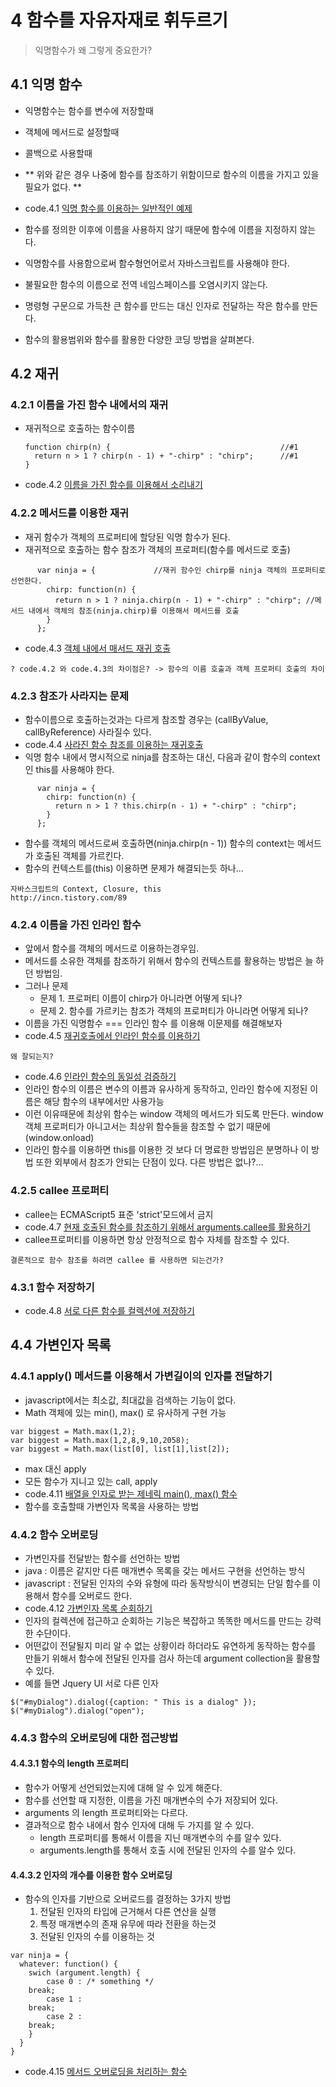 # 4 함수를 자유자재로 휘두르기
> 익명함수가 왜 그렇게 중요한가?

## 4.1 익명 함수

- 익명함수는 함수를 변수에 저장할때
- 객체에 메서드로 설정할때
- 콜백으로 사용할때
- ** 위와 같은 경우 나중에 함수를 참조하기 위함이므로 함수의 이름을 가지고 있을 필요가 없다. **

- code.4.1 [익명 함수를 이용하는 일반적인 예제](chapter-4/listing-4.1.html)
- 함수를 정의한 이후에 이름을 사용하지 않기 때문에 함수에 이름을 지정하지 않는다.
- 익명함수를 사용함으로써 함수형언어로서 자바스크립트를 사용해야 한다.
- 불필요한 함수의 이름으로 전역 네임스페이스를 오염시키지 않는다.
- 명령형 구문으로 가득찬 큰 함수를 만드는 대신 인자로 전달하는 작은 함수를 만든다.
- 함수의 활용범위와 함수를 활용한 다양한 코딩 방법을 살펴본다.

## 4.2 재귀
### 4.2.1 이름을 가진 함수 내에서의 재귀
- 재귀적으로 호출하는 함수이름

      function chirp(n) {                                      //#1
        return n > 1 ? chirp(n - 1) + "-chirp" : "chirp";      //#1
      }  

- code.4.2 [이름을 가진 함수를 이용해서 소리내기](chapter-4/listing-4.2.html)

### 4.2.2 메서드를 이용한 재귀
- 재귀 함수가 객체의 프로퍼티에 할당된 익명 함수가 된다.
- 재귀적으로 호출하는 함수 참조가 객체의 프로퍼티(함수를 메서드로 호출)

```
      var ninja = {             //재귀 함수인 chirp를 ninja 객체의 프로퍼티로 선언한다.
        chirp: function(n) {
          return n > 1 ? ninja.chirp(n - 1) + "-chirp" : "chirp"; //메서드 내에서 객체의 참조(ninja.chirp)를 이용해서 메서드를 호출
        }
      };
```
- code.4.3 [객체 내에서 매서드 재귀 호출](chapter-4/listing-4.3.html)

`
? code.4.2 와 code.4.3의 차이점은?
-> 함수의 이름 호출과 객체 프로퍼티 호출의 차이
`

### 4.2.3 참조가 사라지는 문제
- 함수이름으로 호출하는것과는 다르게 참조할 경우는 (callByValue, callByReference) 사라질수 있다.
- code.4.4 [사라진 함수 참조를 이용하는 재귀호출](chapter-4/listing-4.4.html)
- 익명 함수 내에서 명시적으로 ninja를 참조하는 대신, 다음과 같이 함수의 context인 this를 사용해야 한다.

```
      var ninja = {
        chirp: function(n) {
          return n > 1 ? this.chirp(n - 1) + "-chirp" : "chirp";
        }
      };
```
- 함수를 객체의 메서드로써 호출하면(ninja.chirp(n - 1)) 함수의 context는 메서드가 호출된 객체를 가르킨다.
- 함수의 컨텍스트를(this) 이용하면 문제가 해결되는듯 하나...

```
자바스크립트의 Context, Closure, this 
http://incn.tistory.com/89
```

### 4.2.4 이름을 가진 인라인 함수
- 앞에서 함수를 객체의 메서드로 이용하는경우임.
- 메서드를 소유한 객체를 참조하기 위해서 함수의 컨텍스트를 활용하는 방법은 늘 하던 방법임.
- 그러나 문제
  - 문제 1. 프로퍼티 이름이 chirp가 아니라면 어떻게 되나?
  - 문제 2. 함수를 가르키는 참조가 객체의 프로퍼티가 아니라면 어떻게 되나? 
- 이름을 가진 익명함수 === 인라인 함수 를 이용해 이문제를 해결해보자
- code.4.5 [재귀호출에서 인라인 함수를 이용하기]()

`왜 잘되는지?`
- code.4.6 [인라인 함수의 동일성 검증하기](chapter-4/listing-4.6.html)
- 인라인 함수의 이름은 변수의 이름과 유사하게 동작하고, 인라인 함수에 지정된 이름은 해당 함수의 내부에서만 사용가능
- 이런 이유때문에 최상위 함수는 window 객체의 메서드가 되도록 만든다. window 객체 프로퍼티가 아니고서는 최상위 함수들을 참조할 수 없기 때문에 (window.onload)
- 인라인 함수를 이용하면 this를 이용한 것 보다 더 명료한 방법임은 분명하나 이 방법 또한 외부에서 참조가 안되는 단점이 있다. 다른 방법은 없나?...

### 4.2.5 callee 프로퍼티
- callee는 ECMAScript5 표준 'strict'모드에서 금지
- code.4.7 [현재 호출된 함수를 참조하기 위해서 arguments.callee를 활용하기](chapter-4/listing-4.7.html)
- callee프로퍼티를 이용하면 항상 안정적으로 함수 자체를 참조할 수 있다.

`결론적으로 함수 참조를 하려면 callee 를 사용하면 되는건가?`

### 4.3.1 함수 저장하기
- code.4.8 [서로 다른 함수를 컬렉션에 저장하기](chapter-4/listing-4.8.html)

## 4.4 가변인자 목록
### 4.4.1 apply() 메서드를 이용해서 가변길이의 인자를 전달하기
- javascript에서는 최소값, 최대값을 검색하는 기능이 없다.
- Math 객체에 있는 min(), max() 로 유사하게 구현 가능

```
var biggest = Math.max(1,2);
var biggest = Math.max(1,2,8,9,10,2058);
var biggest = Math.max(list[0], list[1],list[2]);
```
- max 대신 apply 
- 모든 함수가 지니고 있는 call, apply
- code.4.11 [배열을 인자로 받는 제네릭 main(), max() 함수](chapter-4/listing-4.11.html)
- 함수를 호출할때 가변인자 목록을 사용하는 방법

### 4.4.2 함수 오버로딩
- 가변인자를 전달받는 함수를 선언하는 방법
- java : 이름은 같지만 다른 매개변수 목록을 갖는 메서드 구현을 선언하는 방식
- javascript : 전달된 인자의 수와 유형에 따라 동작방식이 변경되는 단일 함수를 이용해서 함수를 오버로드 한다.
- code.4.12 [가변인자 목록 순회하기](chapter-4/listing-4.12.html)
- 인자의 컬렉션에 접근하고 순회하는 기능은 복잡하고 똑똑한 메서드를 만드는 강력한 수단이다.
- 어떤값이 전달될지 미리 알 수 없는 상황이라 하더라도 유연하게 동작하는 함수를 만들기 위해서 함수에 전달된 인자를 검사 하는데 argument collection을 활용할 수 있다.
- 예를 들면 Jquery UI 서로 다른 인자

```
$("#myDialog").dialog({caption: " This is a dialog" });
$("#myDialog").dialog("open");
```
### 4.4.3 함수의 오버로딩에 대한 접근방법
#### 4.4.3.1 함수의 length 프로퍼티
- 함수가 어떻게 선언되었는지에 대해 알 수 있게 해준다.
- 함수를 선언할 때 지정한, 이름을 가진 매개변수의 수가 저장되어 있다.
- arguments 의 length 프로퍼티와는 다르다.
- 결과적으로 함수 내에서 함수 인자에 대해 두 가지를 알 수 있다.
  - length 프로퍼티를 통해서 이름을 지닌 매개변수의 수를 알수 있다.
  - arguments.length를 통해서 호출 시에 전달된 인자의 수를 알수 있다.

#### 4.4.3.2 인자의 개수를 이용한 함수 오버로딩
- 함수의 인자를 기반으로 오버로드를 결정하는 3가지 방법
  1. 전달된 인자의 타입에 근거해서 다른 연산을 실행
  2. 특정 매개변수의 존재 유무에 따라 전환을 하는것
  3. 전달된 인자의 수를 이용하는 것

```
var ninja = {
  whatever: function() {
  	swich (argument.length) {
  		case 0 : /* something */
  	break;
  		case 1 :
  	break;
  		case 2 : 
  	break;
  	}
  }
}
```

- code.4.15 [메서드 오버로딩을 처리하는 함수](chapter-4/add-method.js)
